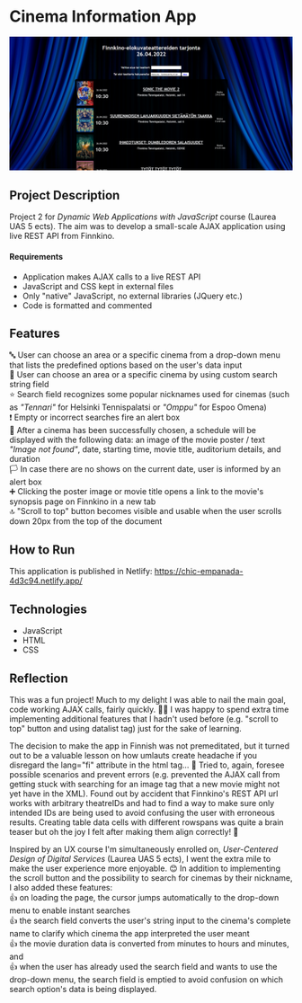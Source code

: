 # Cinema Information App
![Preview](images/preview.png "Preview")

## Project Description
Project 2 for *Dynamic Web Applications with JavaScript* course (Laurea UAS 5 ects). The aim was to develop a small-scale AJAX application using live REST API from Finnkino.

#### Requirements
- Application makes AJAX calls to a live REST API
- JavaScript and CSS kept in external files
- Only "native" JavaScript, no external libraries (JQuery etc.)
- Code is formatted and commented

## Features  
 :abc: User can choose an area or a specific cinema from a drop-down menu that lists the predefined options based on the user's data input   
 :mag_right: User can choose an area or a specific cinema by using custom search string field  
 :star: Search field recognizes some popular nicknames used for cinemas (such as *"Tennari"* for Helsinki Tennispalatsi or *"Omppu"* for Espoo Omena)  
 :exclamation: Empty or incorrect searches fire an alert box  
 :ticket: After a cinema has been successfully chosen, a schedule will be displayed with the following data: an image of the movie poster / text *"Image not found"*, date, starting time, movie title, auditorium details, and duration  
 :white_flag: In case there are no shows on the current date, user is informed by an alert box  
 :heavy_plus_sign: Clicking the poster image or movie title opens a link to the movie's synopsis page on Finnkino in a new tab  
 :top: "Scroll to top" button becomes visible and usable when the user scrolls down 20px from the top of the document

## How to Run
This application is published in Netlify: https://chic-empanada-4d3c94.netlify.app/

## Technologies
- JavaScript
- HTML
- CSS

## Reflection
This was a fun project! Much to my delight I was able to nail the main goal, code working AJAX calls, fairly quickly. :muscle::nerd_face: I was happy to spend extra time implementing additional features that I hadn't used before (e.g. "scroll to top" button and using datalist tag) just for the sake of learning.  
  
The decision to make the app in Finnish was not premeditated, but it turned out to be a valuable lesson on how umlauts create headache if you disregard the lang="fi" attribute in the html tag... :grimacing: Tried to, again, foresee possible scenarios and prevent errors (e.g. prevented the AJAX call from getting stuck with searching for an image tag that a new movie might not yet have in the XML). Found out by accident that Finnkino's REST API url works with arbitrary theatreIDs and had to find a way to make sure only intended IDs are being used to avoid confusing the user with erroneous results. Creating table data cells with different rowspans was quite a brain teaser but oh the joy I felt after making them align correctly! :partying_face:  
  
Inspired by an UX course I'm simultaneously enrolled on, *User-Centered Design of Digital Services* (Laurea UAS 5 ects), I went the extra mile to make the user experience more enjoyable. :blush: In addition to implementing the scroll button and the possibility to search for cinemas by their nickname, I also added these features:  
:thumbsup: on loading the page, the cursor jumps automatically to the drop-down menu to enable instant searches  
:thumbsup: the search field converts the user's string input to the cinema's complete name to clarify which cinema the app interpreted the user meant  
:thumbsup: the movie duration data is converted from minutes to hours and minutes, and  
:thumbsup: when the user has already used the search field and wants to use the drop-down menu, the search field is emptied to avoid confusion on which search option's data is being displayed.  
